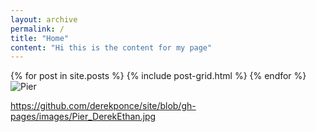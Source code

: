 ```yaml
---
layout: archive
permalink: /
title: "Home"
content: "Hi this is the content for my page"
---
```


<div class="tiles">
{% for post in site.posts %}
	{% include post-grid.html %}
{% endfor %}
</div><!-- /.tiles -->

<picture>
  <source media="(min-width: 650px)" srcset="
https://github.com/derekponce/site/blob/gh-pages/images/Pier_DerekEthan.jpg">
  <source media="(min-width: 465px)" srcset="
https://github.com/derekponce/site/blob/gh-pages/images/Pier_DerekEthan.jpg">
  <img src="Pier_DerekEthan.jpg" alt="Pier" style="width:auto;">
</picture>


https://github.com/derekponce/site/blob/gh-pages/images/Pier_DerekEthan.jpg
